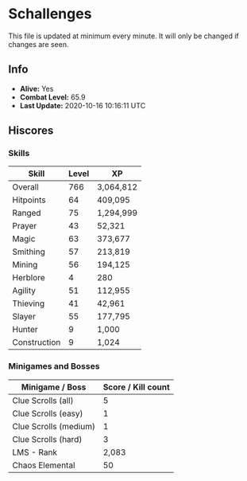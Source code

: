 # Schallenges

This file is updated at minimum every minute. It will only be changed if changes are seen.

## Info

 - **Alive:** Yes
 - **Combat Level:** 65.9
 - **Last Update:** 2020-10-16 10:16:11 UTC

## Hiscores

### Skills

| Skill | Level | XP |
|--|--|--|
| Overall | 766 | 3,064,812 |
| Hitpoints | 64 | 409,095 |
| Ranged | 75 | 1,294,999 |
| Prayer | 43 | 52,321 |
| Magic | 63 | 373,677 |
| Smithing | 57 | 213,819 |
| Mining | 56 | 194,125 |
| Herblore | 4 | 280 |
| Agility | 51 | 112,955 |
| Thieving | 41 | 42,961 |
| Slayer | 55 | 177,795 |
| Hunter | 9 | 1,000 |
| Construction | 9 | 1,024 |

### Minigames and Bosses

| Minigame / Boss | Score / Kill count |
|--|--|
| Clue Scrolls (all) | 5 |
| Clue Scrolls (easy) | 1 |
| Clue Scrolls (medium) | 1 |
| Clue Scrolls (hard) | 3 |
| LMS - Rank | 2,083 |
| Chaos Elemental | 50 |
